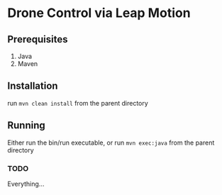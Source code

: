 # Drone Control via Leap Motion

## Prerequisites
1. Java
2. Maven

## Installation
run ```mvn clean install``` from the parent directory

## Running
Either run the bin/run executable, or run ```mvn exec:java``` from the parent directory

### TODO
Everything...

